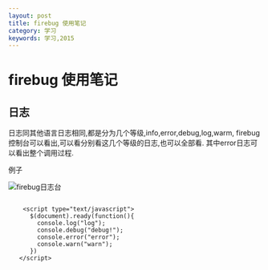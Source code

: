 ```yaml
---
layout: post
title: firebug 使用笔记
category: 学习
keywords: 学习,2015
---
```


# firebug 使用笔记

## 日志
日志同其他语言日志相同,都是分为几个等级,info,error,debug,log,warm,
firebug控制台可以看出,可以看分别看这几个等级的日志,也可以全部看.
其中error日志可以看出整个调用过程.

例子

![firebug日志台](http://7xnnj6.com1.z0.glb.clouddn.com/firebug-log.png)


```

    <script type="text/javascript">
      $(document).ready(function(){
        console.log("log");
        console.debug("debug!");
        console.error("error");
        console.warn("warn");
      })
   </script>

```
